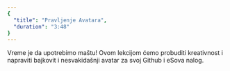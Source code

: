 ```yaml
---
{
  "title": "Pravljenje Avatara",
  "duration": "3:48"
}
---
```


Vreme je da upotrebimo maštu! Ovom lekcijom ćemo probuditi kreativnost i napraviti bajkovit i nesvakidašnji avatar za svoj Github i eSova nalog.

